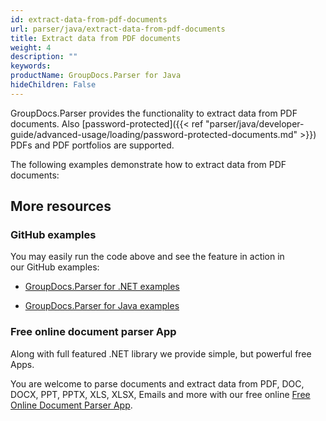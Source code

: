 ```yaml
---
id: extract-data-from-pdf-documents
url: parser/java/extract-data-from-pdf-documents
title: Extract data from PDF documents
weight: 4
description: ""
keywords: 
productName: GroupDocs.Parser for Java
hideChildren: False
---
```

GroupDocs.Parser provides the functionality to extract data from PDF documents. Also [password-protected]({{< ref "parser/java/developer-guide/advanced-usage/loading/password-protected-documents.md" >}}) PDFs and PDF portfolios are supported.

The following examples demonstrate how to extract data from PDF documents:

## More resources

### GitHub examples

You may easily run the code above and see the feature in action in our GitHub examples:

*   [GroupDocs.Parser for .NET examples](https://github.com/groupdocs-parser/GroupDocs.Parser-for-.NET)
    
*   [GroupDocs.Parser for Java examples](https://github.com/groupdocs-parser/GroupDocs.Parser-for-Java)
    

### Free online document parser App

Along with full featured .NET library we provide simple, but powerful free Apps.

You are welcome to parse documents and extract data from PDF, DOC, DOCX, PPT, PPTX, XLS, XLSX, Emails and more with our free online [Free Online Document Parser App](https://products.groupdocs.app/parser).
